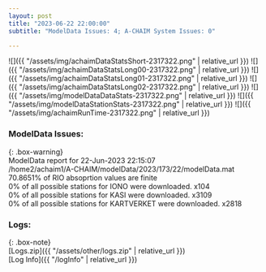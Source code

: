 ```yaml
---
layout: post
title: "2023-06-22 22:00:00"
subtitle: "ModelData Issues: 4; A-CHAIM System Issues: 0"

---
```


![]({{ "/assets/img/achaimDataStatsShort-2317322.png" | relative_url }})
![]({{ "/assets/img/achaimDataStatsLong00-2317322.png" | relative_url }})
![]({{ "/assets/img/achaimDataStatsLong01-2317322.png" | relative_url }})
![]({{ "/assets/img/achaimDataStatsLong02-2317322.png" | relative_url }})
![]({{ "/assets/img/modelDataDataStats-2317322.png" | relative_url }})
![]({{ "/assets/img/modelDataStationStats-2317322.png" | relative_url }})
![]({{ "/assets/img/achaimRunTime-2317322.png" | relative_url }})


### ModelData Issues:  
  
{: .box-warning}  
 ModelData report for 22-Jun-2023 22:15:07   
 /home2/achaim1/A-CHAIM/modelData/2023/173/22/modelData.mat   
 70.8651% of RIO absoprtion values are finite   
 0% of all possible stations for IONO were downloaded. x104   
 0% of all possible stations for KASI were downloaded. x3109   
 0% of all possible stations for KARTVERKET were downloaded. x2818   
  


### Logs:  
  
{: .box-note}  
[Logs.zip]({{ "/assets/other/logs.zip" | relative_url }})  
[Log Info]({{ "/logInfo" | relative_url }})  
